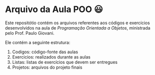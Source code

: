 # Arquivo da Aula POO :smiley:

Este repositótio contém os arquivos referentes aos códigos e exercícios desenvolvidos na aula de *Programação Orientada a Objetos*, ministrada pelo Prof. Paulo Giovani.

Ele contém a seguinte estrutura:

1. Codigos: código-fonte das aulas
2. Exercicios: realizados durante as aulas
3. Listas: listas de exercícios que devem ser entregues
4. Projetos: arquivos do projeto finais